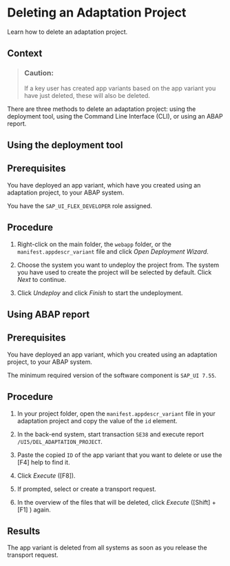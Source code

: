 <!-- loio458f1f3280a04df3805849f1c29ac5c5 -->

# Deleting an Adaptation Project

Learn how to delete an adaptation project.



<a name="loio458f1f3280a04df3805849f1c29ac5c5__context_yzq_v4p_qlb"/>

## Context

> ### Caution:  
> If a key user has created app variants based on the app variant you have just deleted, these will also be deleted.

There are three methods to delete an adaptation project: using the deployment tool, using the Command Line Interface \(CLI\), or using an ABAP report.

<a name="task_ubv_13p_wtb"/>

<!-- task\_ubv\_13p\_wtb -->

## Using the deployment tool



<a name="task_ubv_13p_wtb__prereq_y5l_m3p_wtb"/>

## Prerequisites

You have deployed an app variant, which have you created using an adaptation project, to your ABAP system.

You have the `SAP_UI_FLEX_DEVELOPER` role assigned.



<a name="task_ubv_13p_wtb__steps_msy_x3p_wtb"/>

## Procedure

1.  Right-click on the main folder, the `webapp` folder, or the `manifest.appdescr_variant` file and click *Open Deployment Wizard*.

2.  Choose the system you want to undeploy the project from. The system you have used to create the project will be selected by default. Click *Next* to continue.

3.  Click *Undeploy* and click *Finish* to start the undeployment.


<a name="task_ecy_r3p_wtb"/>

<!-- task\_ecy\_r3p\_wtb -->

## Using ABAP report



<a name="task_ecy_r3p_wtb__prereq_elw_kf3_3vb"/>

## Prerequisites

You have deployed an app variant, which you created using an adaptation project, to your ABAP system.

Тhe minimum required version of the software component is `SAP_UI 7.55`.



<a name="task_ecy_r3p_wtb__steps_ak2_z3p_wtb"/>

## Procedure

1.  In your project folder, open the `manifest.appdescr_variant` file in your adaptation project and copy the value of the `id` element.

2.  In the back-end system, start transaction `SE38` and execute report `/UI5/DEL_ADAPTATION_PROJECT`.

3.  Paste the copied `ID` of the app variant that you want to delete or use the [F4\] help to find it.

4.  Click *Execute* \([F8\]\).

5.  If prompted, select or create a transport request.

6.  In the overview of the files that will be deleted, click *Execute* \([Shift\] + [F1\]  \) again.




<a name="task_ecy_r3p_wtb__result_pkn_srb_fdc"/>

## Results

The app variant is deleted from all systems as soon as you release the transport request.

